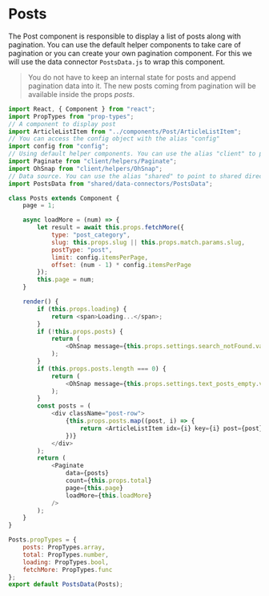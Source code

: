 # Posts



The Post component is responsible to display a list of posts along with pagination. You can use the default helper components to take care of pagination or you can create your own pagination component. For this we will use the data connector `PostsData.js` to wrap this component.

> You do not have to keep an internal state for posts and append pagination data into it. The new posts coming from pagination will be available inside the props _posts_.

```javascript
import React, { Component } from "react";
import PropTypes from "prop-types";
// A component to display post
import ArticleListItem from "../components/Post/ArticleListItem";
// You can access the config object with the alias "config"
import config from "config";
// Using default helper components. You can use the alias "client" to point to client directory.
import Paginate from "client/helpers/Paginate";
import OhSnap from "client/helpers/OhSnap";
// Data source. You can use the alias "shared" to point to shared directory.
import PostsData from "shared/data-connectors/PostsData";

class Posts extends Component {
    page = 1;

    async loadMore = (num) => {
        let result = await this.props.fetchMore({
            type: "post_category",
            slug: this.props.slug || this.props.match.params.slug,
            postType: "post",
            limit: config.itemsPerPage,
            offset: (num - 1) * config.itemsPerPage
        });
        this.page = num;
    }

    render() {
        if (this.props.loading) {
            return <span>Loading...</span>;
        }
        if (!this.props.posts) {
            return (
                <OhSnap message={this.props.settings.search_notFound.value} />
            );
        }
        if (this.props.posts.length === 0) {
            return (
                <OhSnap message={this.props.settings.text_posts_empty.value} />
            );
        }
        const posts = (
            <div className="post-row">
                {this.props.posts.map((post, i) => {
                    return <ArticleListItem idx={i} key={i} post={post} />;
                })}
            </div>
        );
        return (
            <Paginate
                data={posts}
                count={this.props.total}
                page={this.page}
                loadMore={this.loadMore}
            />
        );
    }
}

Posts.propTypes = {
    posts: PropTypes.array,
    total: PropTypes.number,
    loading: PropTypes.bool,
    fetchMore: PropTypes.func
};
export default PostsData(Posts);
```

